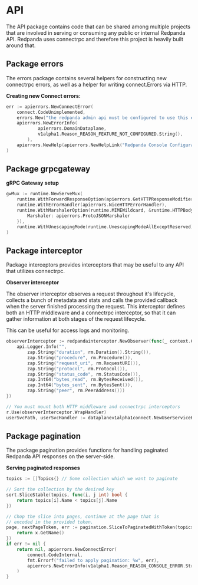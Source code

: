 # API

The API package contains code that can be shared among multiple projects that are involved 
in serving or consuming any public or internal Redpanda API. Redpanda uses connectrpc
and therefore this project is heavily built around that.

## Package errors

The errors package contains several helpers for constructing new connectrpc errors,
as well as a helper for writing connect.Errors via HTTP.

**Creating new Connect errors:**

```go
err := apierrors.NewConnectError(
	connect.CodeUnimplemented,
	errors.New("the redpanda admin api must be configured to use this endpoint"),
	apierrors.NewErrorInfo(
            apierrors.DomainDataplane,
            v1alpha1.Reason_REASON_FEATURE_NOT_CONFIGURED.String(),
        ),
	apierrors.NewHelp(apierrors.NewHelpLink("Redpanda Console Configuration Reference", "https://docs.redpanda.com/current/reference/console/config/")),
)
```

## Package grpcgateway

**gRPC Gateway setup**

```go
gwMux := runtime.NewServeMux(
	runtime.WithForwardResponseOption(apierrors.GetHTTPResponseModifier()),
	runtime.WithErrorHandler(apierrors.NiceHTTPErrorHandler),
	runtime.WithMarshalerOption(runtime.MIMEWildcard, &runtime.HTTPBodyMarshaler{
		Marshaler: apierrors.ProtoJSONMarshaler
    }),
    runtime.WithUnescapingMode(runtime.UnescapingModeAllExceptReserved),
)
```

## Package interceptor

Package interceptors provides interceptors that may be useful to any API that utilizes
connectrpc.

**Observer interceptor**

The observer interceptor observes a request throughout it's lifecycle, collects a bunch
of metadata and stats and calls the provided callback when the server finished processing
the request. This interceptor defines both an HTTP middleware and a connectrpc
interceptor, so that it can gather information at both stages of the request lifecycle.

This can be useful for access logs and monitoring.

```go
observerInterceptor := redpandainterceptor.NewObserver(func(_ context.Context, rm *redpandainterceptor.RequestMetadata) {
    api.Logger.Info("",
        zap.String("duration", rm.Duration().String()),
        zap.String("procedure", rm.Procedure()),
        zap.String("request_uri", rm.RequestURI()),
        zap.String("protocol", rm.Protocol()),
        zap.String("status_code", rm.StatusCode()),
        zap.Int64("bytes_read", rm.BytesReceived()),
        zap.Int64("bytes_sent", rm.BytesSent()),
        zap.String("peer", rm.PeerAddress()))
})

// You must mount both HTTP middleware and connectrpc interceptors
r.Use(observerInterceptor.WrapHandler)
userSvcPath, userSvcHandler := dataplanev1alpha1connect.NewUserServiceHandler(userSvc, connect.WithInterceptors(observerInterceptor))
```

## Package pagination

The package pagination provides functions for handling paginated Redpanda API
responses on the server-side.

**Serving paginated responses**

```go
topics := []Topics{} // Some collection which we want to paginate

// Sort the collection by the desired key
sort.SliceStable(topics, func(i, j int) bool {
    return topics[i].Name < topics[j].Name
})

// Chop the slice into pages, continue at the page that is
// encoded in the provided token.
page, nextPageToken, err := pagination.SliceToPaginatedWithToken(topics, int(req.Msg.PageSize), req.Msg.GetPageToken(), "name", func(x *v1alpha1.ListTopicsResponse_Topic) string {
    return x.GetName()
})
if err != nil {
    return nil, apierrors.NewConnectError(
        connect.CodeInternal,
        fmt.Errorf("failed to apply pagination: %w", err),
        apierrors.NewErrorInfo(v1alpha1.Reason_REASON_CONSOLE_ERROR.String()),
    )
}
```